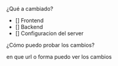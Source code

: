 ¿Qué a cambiado?

- [] Frontend
- [] Backend
- [] Configuracion del server

¿Cómo puedo probar los cambios?

en que url o forma puedo ver los cambios
